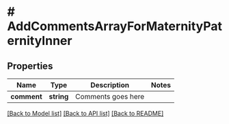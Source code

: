 # # AddCommentsArrayForMaternityPaternityInner

## Properties

Name | Type | Description | Notes
------------ | ------------- | ------------- | -------------
**comment** | **string** | Comments goes here |

[[Back to Model list]](../../README.md#models) [[Back to API list]](../../README.md#endpoints) [[Back to README]](../../README.md)
